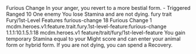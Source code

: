 <ability>
  <name>Furious Change</name>
  <flavor>In your anger, you revert to a more bestial form.</flavor>
  <keywords>
    <keyword>-</keyword>
  </keywords>
  <type>Triggered</type>
  <distance>Ranged 10</distance>
  <target>One enemy</target>
  <trigger>You lose Stamina and are not dying.</trigger>
  <metadata>
    <class>fury</class>
    <feature_type>trait</feature_type>
    <file_dpath>Fury/1st-Level Features</file_dpath>
    <item_id>furious-change</item_id>
    <item_index>18</item_index>
    <item_name>Furious Change</item_name>
    <level>1</level>
    <scc>mcdm.heroes.v1:feature.trait.fury.1st-level-feature:furious-change</scc>
    <scdc>1.1.1:10.1.5.1:18</scdc>
    <source>mcdm.heroes.v1</source>
    <type>feature/trait/fury/1st-level-feature</type>
  </metadata>
  <effects>
    <effect type="mundane">You gain temporary Stamina equal to your Might score and can enter your animal form or hybrid form.</effect>
    <effect type="mundane" cost="Spend 1 Ferocity">If you are not dying, you can spend a Recovery.</effect>
  </effects>
</ability>
